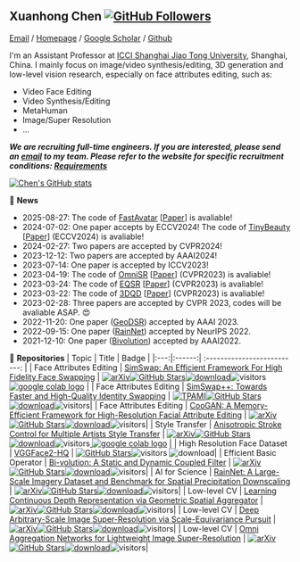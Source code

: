 ## Xuanhong Chen [![GitHub Followers](https://img.shields.io/github/followers/neuralchen?style=social)](https://github.com/neuralchen)

[Email](mailto:chenxuanhong@sjtu.edu.cn?subject=[GitHub]%20Source%20Han%20Sans) /
[Homepage](https://github.com/neuralchen) /
[Google Scholar](https://scholar.google.com/citations?user=UuCqlfEAAAAJ&hl=en) /
[Github](https://github.com/neuralchen)

I'm an Assistant Professor at [ICCI Shanghai Jiao Tong University](https://icci.sjtu.edu.cn/en), Shanghai, China. I mainly focus on image/video synthesis/editing, 3D generation and low-level vision research, especially on face attributes editing, such as:
- Video Face Editing
- Video Synthesis/Editing
- MetaHuman
- Image/Super Resolution
- ...

***We are recruiting full-time engineers. If you are interested, please send an [email](mailto:chenxuanhong@sjtu.edu.cn?subject=[GitHub]%20Source%20Han%20Sans) to my team. Please refer to the website for specific recruitment conditions: [Requirements](https://join.sjtu.edu.cn/Admin/QsPreview.aspx?qsid=44f5413a90974114b8f5e643177ef32d)***

[![Chen's GitHub stats](https://github-readme-stats.vercel.app/api?username=neuralchen)](https://github.com/neuralchen/github-readme-stats)

:rocket:  **News**

- 2025-08-27: The code of [FastAvatar](https://github.com/TyrionWuYue/FastAvatar) [[Paper](https://arxiv.org/abs/2508.19754)] is avaliable!
- 2024-07-02: One paper accepts by ECCV2024! The code of [TinyBeauty](https://github.com/TinyBeauty/TinyBeauty) [[Paper](https://arxiv.org/abs/2403.15033)] (ECCV2024) is avaliable!
- 2024-02-27: Two papers are accepted by CVPR2024!
- 2023-12-12: Two papers are accepted by AAAI2024!
- 2023-07-14: One paper is accepted by ICCV2023!
- 2023-04-19: The code of [OmniSR](https://github.com/Francis0625/Omni-SR) [[Paper]()] (CVPR2023) is avaliable!
- 2023-03-24: The code of [EQSR](https://github.com/neuralchen/EQSR) [[Paper]()] (CVPR2023) is avaliable!
- 2023-03-22: The code of [3DQD](https://github.com/colorful-liyu/3DQD) [[Paper](https://arxiv.org/abs/2303.10406)] (CVPR2023) is avaliable!
- 2023-02-28: Three papers are accepted by CVPR 2023, codes will be avaliable ASAP. :heart_eyes:
- 2022-11-20: One paper ([GeoDSR](https://github.com/nana01219/GeoDSR)) accepted by AAAI 2023. 
- 2022-09-15: One paper ([RainNet](https://github.com/neuralchen/RainNet)) accepted by NeurIPS 2022.
- 2021-12-10: One paper ([Bivolution](https://github.com/neuralchen/Bivolution)) accepted by AAAI2022.


🌱 **Repositories**
|   Topic   |     Title     |    Badge  |
|:---:|:------:|             :--------------------------:                     |
|  Face Attributes Editing   |   [SimSwap: An Efficient Framework For High Fidelity Face Swapping](https://github.com/neuralchen/SimSwap)   |   [![arXiv](https://img.shields.io/badge/arXiv-Paper-<COLOR>.svg)](https://arxiv.org/pdf/2106.06340v1.pdf)[![GitHub Stars](https://img.shields.io/github/stars/neuralchen/SimSwap?style=social)](https://github.com/neuralchen/SimSwap)[![download](https://img.shields.io/github/downloads/neuralchen/SimSwap/total.svg)](https://github.com/neuralchen/SimSwap/releases)![visitors](https://visitor-badge.glitch.me/badge?page_id=neuralchen/SimSwap)[ <a href="https://colab.research.google.com/github/neuralchen/SimSwap/blob/main/SimSwap%20colab.ipynb"><img src="https://colab.research.google.com/assets/colab-badge.svg" alt="google colab logo"></a>](https://colab.research.google.com/github/neuralchen/SimSwap/blob/main/SimSwap%20colab.ipynb)   |
|  Face Attributes Editing   |   [SimSwap++: Towards Faster and High-Quality Identity Swapping](https://github.com/neuralchen/SimSwapPlus)   |   [![TPAMI](https://img.shields.io/badge/arXiv-Paper-<COLOR>.svg)](https://ieeexplore.ieee.org/abstract/document/10225678)[![GitHub Stars](https://img.shields.io/github/stars/neuralchen/SimSwapPlus?style=social)](https://github.com/neuralchen/SimSwapPlus)[![download](https://img.shields.io/github/downloads/neuralchen/SimSwapPlus/total.svg)](https://github.com/neuralchen/SimSwapPlus/releases)![visitors](https://visitor-badge.glitch.me/badge?page_id=neuralchen/SimSwapPlus)|
|  Face Attributes Editing   |   [CooGAN: A Memory-Efficient Framework for High-Resolution Facial Attribute Editing](https://github.com/neuralchen/CooGAN)   |   [![arXiv](https://img.shields.io/badge/arXiv-Paper-<COLOR>.svg)](https://arxiv.org/pdf/2011.01563.pdf)[![GitHub Stars](https://img.shields.io/github/stars/neuralchen/CooGAN?style=social)](https://github.com/neuralchen/CooGAN)[![download](https://img.shields.io/github/downloads/neuralchen/CooGAN/total.svg)](https://github.com/neuralchen/CooGAN/releases)![visitors](https://visitor-badge.glitch.me/badge?page_id=neuralchen/CooGAN)|
|  Style Transfer   |   [Anisotropic Stroke Control for Multiple Artists Style Transfer](https://github.com/neuralchen/ASMAGAN)   |   [![arXiv](https://img.shields.io/badge/arXiv-Paper-<COLOR>.svg)](https://arxiv.org/pdf/2010.08175)[![GitHub Stars](https://img.shields.io/github/stars/neuralchen/ASMAGAN?style=social)](https://github.com/neuralchen/ASMAGAN)[![download](https://img.shields.io/github/downloads/neuralchen/ASMAGAN/total.svg)](https://github.com/neuralchen/ASMAGAN/releases)![visitors](https://visitor-badge.glitch.me/badge?page_id=neuralchen/ASMAGAN)[ <a href="https://colab.research.google.com/drive/1TCKZg3FxJepnmcZE7Xjef6_BHmvzdmbb?usp=sharing"><img src="https://colab.research.google.com/assets/colab-badge.svg" alt="google colab logo"></a>](https://colab.research.google.com/drive/1TCKZg3FxJepnmcZE7Xjef6_BHmvzdmbb?usp=sharing)   |
|  High Resolution Face Dataset   |   [VGGFace2-HQ](https://github.com/NNNNAI/VGGFace2-HQ)   |   [![GitHub Stars](https://img.shields.io/github/stars/NNNNAI/VGGFace2-HQ?style=social)](https://github.com/NNNNAI/VGGFace2-HQ)![visitors](https://visitor-badge.glitch.me/badge?page_id=NNNNAI/VGGFace2-HQ) ![download](https://img.shields.io/github/downloads/NNNNAI/VGGFace2-HQ/total.svg)| 
|  Efficient Basic Operator   |   [Bi-volution: A Static and Dynamic Coupled Filter](https://github.com/neuralchen/Bivolution)   |   [![arXiv](https://img.shields.io/badge/arXiv-Paper-<COLOR>.svg)]( )[![GitHub Stars](https://img.shields.io/github/stars/neuralchen/Bivolution?style=social)](https://github.com/neuralchen/Bivolution)[![download](https://img.shields.io/github/downloads/neuralchen/Bivolution/total.svg)](https://github.com/neuralchen/Bivolution/releases)![visitors](https://visitor-badge.glitch.me/badge?page_id=neuralchen/Bivolution)|
|  AI for Science   |   [RainNet: A Large-Scale Imagery Dataset and Benchmark for Spatial Precipitation Downscaling](https://github.com/neuralchen/RainNet)   |   [![arXiv](https://img.shields.io/badge/arXiv-Paper-<COLOR>.svg)](https://arxiv.org/abs/2012.09700)[![GitHub Stars](https://img.shields.io/github/stars/neuralchen/RainNet?style=social)](https://github.com/neuralchen/RainNet)[![download](https://img.shields.io/github/downloads/neuralchen/RainNet/total.svg)](https://github.com/neuralchen/RainNet/releases)![visitors](https://visitor-badge.glitch.me/badge?page_id=neuralchen/RainNet)|
|  Low-level CV   |   [Learning Continuous Depth Representation via Geometric Spatial Aggregator](https://github.com/nana01219/GeoDSR)   |   [![arXiv](https://img.shields.io/badge/arXiv-Paper-<COLOR>.svg)](https://arxiv.org/abs/2212.03499)[![GitHub Stars](https://img.shields.io/github/stars/nana01219/GeoDSR?style=social)](https://github.com/nana01219/GeoDSR)[![download](https://img.shields.io/github/downloads/nana01219/GeoDSR/total.svg)](https://github.com/nana01219/GeoDSR/releases)![visitors](https://visitor-badge.glitch.me/badge?page_id=nana01219/GeoDSR)|
|  Low-level CV   |   [Deep Arbitrary-Scale Image Super-Resolution via Scale-Equivariance Pursuit](https://github.com/neuralchen/EQSR)   |   [![arXiv](https://img.shields.io/badge/arXiv-Paper-<COLOR>.svg)]()[![GitHub Stars](https://img.shields.io/github/stars/neuralchen/EQSR?style=social)](https://github.com/neuralchen/EQSR)[![download](https://img.shields.io/github/downloads/neuralchen/EQSR/total.svg)](https://github.com/neuralchen/EQSR/releases)![visitors](https://visitor-badge.glitch.me/badge?page_id=neuralchen/EQSR)|
|  Low-level CV   |   [Omni Aggregation Networks for Lightweight Image Super-Resolution](https://github.com/Francis0625/Omni-SR)   |   [![arXiv](https://img.shields.io/badge/arXiv-Paper-<COLOR>.svg)]()[![GitHub Stars](https://img.shields.io/github/stars/Francis0625/Omni-SR?style=social)](https://github.com/Francis0625/Omni-SR)[![download](https://img.shields.io/github/downloads/Francis0625/Omni-SR/total.svg)](https://github.com/Francis0625/Omni-SR/releases)![visitors](https://visitor-badge.glitch.me/badge?page_id=Francis0625/Omni-SR)|
